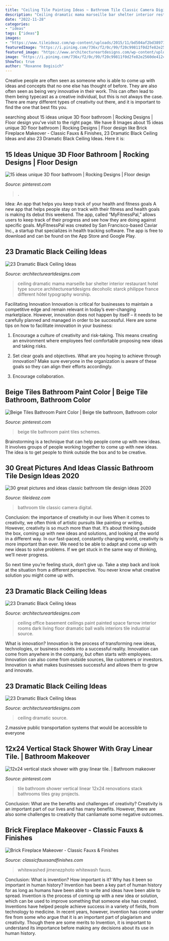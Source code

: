 ```yaml
---
title: "Ceiling Tile Painting Ideas ~ Bathroom Tile Classic Camera Digital"
description: "Ceiling dramatic mama marseille bar shelter interior restaurant hotel type source architectureartdesigns decoholic starck philippe france different hôtel typography worship"
date: "2022-11-28"
categories:
- "ideas"
tags: ["ideas"]
images:
- "https://www.tileideaz.com/wp-content/uploads/2015/11/bd504af2bd38971ca49ab490ef44c357.jpg"
featuredImage: "https://i.pinimg.com/736x/f2/0c/99/f20c99811f0d2fe82e2560de412cb9e9--tile-projects-bath-room.jpg"
featured_image: "https://www.architectureartdesigns.com/wp-content/uploads/2013/11/2117.jpg"
image: "https://i.pinimg.com/736x/f2/0c/99/f20c99811f0d2fe82e2560de412cb9e9--tile-projects-bath-room.jpg"
ShowToc: true
author: "Roxanne Bogisich"
---
```



Creative people are often seen as someone who is able to come up with ideas and concepts that no one else has thought of before. They are also often seen as being very innovative in their work. This can often lead to them being typecast as a creative individual, but this is not always the case. There are many different types of creativity out there, and it is important to find the one that best fits you.

	

		
searching about 15 ideas unique 3D floor bathroom | Rocking Designs | Floor design you've visit to the right page. We have 8 Images about 15 ideas unique 3D floor bathroom | Rocking Designs | Floor design like Brick Fireplace Makeover - Classic Fauxs &amp; Finishes, 23 Dramatic Black Ceiling Ideas and also 23 Dramatic Black Ceiling Ideas. Here it is:
		
    
## 15 Ideas Unique 3D Floor Bathroom | Rocking Designs | Floor Design

<img loading=lazy src="https://i.pinimg.com/736x/e3/0e/d5/e30ed54c5cdeeccc41d4e4af8d734dd6--bathroom-flooring-bathroom-art.jpg" onerror="this.onerror=null;this.src='https://tse4.mm.bing.net/th?id=OIP.flEy6Gy7nfzOKAvhQZqKigHaJ3&amp;pid=15.1';" alt="15 ideas unique 3D floor bathroom | Rocking Designs | Floor design">

_Source: pinterest.com_

>. 

	

Idea: An app that helps you keep track of your health and fitness goals
A new app that helps people stay on track with their fitness and health goals is making its debut this weekend. The app, called “MyFitnessPal,” allows users to keep track of their progress and see how they are doing against specific goals. MyFitnessPal was created by San Francisco-based Caviar Inc., a startup that specializes in health tracking software. The app is free to download and can be found on the App Store and Google Play.

    
## 23 Dramatic Black Ceiling Ideas

<img loading=lazy src="https://www.architectureartdesigns.com/wp-content/uploads/2013/11/2117.jpg" onerror="this.onerror=null;this.src='https://tse1.mm.bing.net/th?id=OIP.TBcuRHfllwe0n2_KX7UF2gAAAA&amp;pid=15.1';" alt="23 Dramatic Black Ceiling Ideas">

_Source: architectureartdesigns.com_

>ceiling dramatic mama marseille bar shelter interior restaurant hotel type source architectureartdesigns decoholic starck philippe france different hôtel typography worship. 

	

Facilitating Innovation
Innovation is critical for businesses to maintain a competitive edge and remain relevant in today’s ever-changing marketplace. However, innovation does not happen by itself – it needs to be carefully planned and managed in order to be successful. Here are some tips on how to facilitate innovation in your business:
1. Encourage a culture of creativity and risk-taking. This means creating an environment where employees feel comfortable proposing new ideas and taking risks.

2. Set clear goals and objectives. What are you hoping to achieve through innovation? Make sure everyone in the organization is aware of these goals so they can align their efforts accordingly.

3. Encourage collaboration.

    
## Beige Tiles Bathroom Paint Color | Beige Tile Bathroom, Bathroom Color

<img loading=lazy src="https://i.pinimg.com/736x/16/50/6f/16506f66d00f323418d4e1a9115f59fa.jpg" onerror="this.onerror=null;this.src='https://tse2.mm.bing.net/th?id=OIP.gsmSuhUrOKRY8gn6leOEyAHaLG&amp;pid=15.1';" alt="Beige Tiles Bathroom Paint Color | Beige tile bathroom, Bathroom color">

_Source: pinterest.com_

>beige tile bathroom paint tiles schemes. 

	

Brainstorming is a technique that can help people come up with new ideas. It involves groups of people working together to come up with new ideas. The idea is to get people to think outside the box and to be creative.

    
## 30 Great Pictures And Ideas Classic Bathroom Tile Design Ideas 2020

<img loading=lazy src="https://www.tileideaz.com/wp-content/uploads/2015/11/bd504af2bd38971ca49ab490ef44c357.jpg" onerror="this.onerror=null;this.src='https://tse4.mm.bing.net/th?id=OIP.vVBK8r04lxykmrSQ70TDVwHaLH&amp;pid=15.1';" alt="30 great pictures and ideas classic bathroom tile design ideas 2020">

_Source: tileideaz.com_

>bathroom tile classic camera digital. 

	

Conclusion: the importance of creativity in our lives
When it comes to creativity, we often think of artistic pursuits like painting or writing.  However, creativity is so much more than that. It’s about thinking outside the box, coming up with new ideas and solutions, and looking at the world in a different way.
In our fast-paced, constantly changing world, creativity is more important than ever. We need to be able to adapt and come up with new ideas to solve problems. If we get stuck in the same way of thinking, we’ll never progress.

So next time you’re feeling stuck, don’t give up. Take a step back and look at the situation from a different perspective. You never know what creative solution you might come up with.

    
## 23 Dramatic Black Ceiling Ideas

<img loading=lazy src="https://www.architectureartdesigns.com/wp-content/uploads/2013/11/2215.jpg" onerror="this.onerror=null;this.src='https://tse3.mm.bing.net/th?id=OIP.ShRvyP2VQ2OsMCQdJP0TKAHaJ4&amp;pid=15.1';" alt="23 Dramatic Black Ceiling Ideas">

_Source: architectureartdesigns.com_

>ceiling office basement ceilings paint painted space farrow interior rooms dark living floor dramatic ball walls interiors tile industrial source. 

	

What is innovation?
Innovation is the process of transforming new ideas, technologies, or business models into a successful reality. Innovation can come from anywhere in the company, but often starts with employees. Innovation can also come from outside sources, like customers or investors. Innovation is what makes businesses successful and allows them to grow and innovate.

    
## 23 Dramatic Black Ceiling Ideas

<img loading=lazy src="https://www.architectureartdesigns.com/wp-content/uploads/2013/11/1516.jpg" onerror="this.onerror=null;this.src='https://tse1.mm.bing.net/th?id=OIP.B16h2r4QGyXCpwvkqqWSwQHaJQ&amp;pid=15.1';" alt="23 Dramatic Black Ceiling Ideas">

_Source: architectureartdesigns.com_

>ceiling dramatic source. 

	

2.massive public transportation systems that would be accessible to everyone

    
## 12x24 Vertical Stack Shower With Gray Linear Tile. | Bathroom Makeover

<img loading=lazy src="https://i.pinimg.com/736x/f2/0c/99/f20c99811f0d2fe82e2560de412cb9e9--tile-projects-bath-room.jpg" onerror="this.onerror=null;this.src='https://tse3.mm.bing.net/th?id=OIP.UYjw3vBkkDtJe4TVORxF1wHaJ4&amp;pid=15.1';" alt="12x24 vertical stack shower with gray linear tile. | Bathroom makeover">

_Source: pinterest.com_

>tile bathroom shower vertical linear 12x24 renovations stack bathrooms tiles gray projects. 

	

Conclusion: What are the benefits and challenges of creativity?
Creativity is an important part of our lives and has many benefits. However, there are also some challenges to creativity that canliamate some negative outcomes.

    
## Brick Fireplace Makeover - Classic Fauxs &amp; Finishes

<img loading=lazy src="http://classicfauxsandfinishes.com/wp-content/uploads/2014/01/Afterbrickfireplaceblog-200x300.jpg" onerror="this.onerror=null;this.src='https://tse1.mm.bing.net/th?id=OIP.RhdRJ_TFxpA6T_wJA0NgdQAAAA&amp;pid=15.1';" alt="Brick Fireplace Makeover - Classic Fauxs &amp; Finishes">

_Source: classicfauxsandfinishes.com_

>whitewashed jimenezphoto whitewash fauxs. 

	

Conclusion: What is invention? How important is it? Why has it been so important in human history?
Invention has been a key part of human history for as long as humans have been able to write and ideas have been able to spread. Invention is the process of coming up with a new idea or solution, which can be used to improve something that someone else has created. Inventions have helped people achieve success in a variety of fields, from technology to medicine. In recent years, however, invention has come under fire from some who argue that it is an important part of plagiarism and creativity. Though there are some merits to Invention, it is important to understand its importance before making any decisions about its use in human history.

